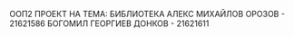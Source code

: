ООП2 ПРОЕКТ НА ТЕМА: БИБЛИОТЕКА
АЛЕКС МИХАЙЛОВ ОРОЗОВ - 21621586
БОГОМИЛ ГЕОРГИЕВ ДОНКОВ - 21621611
